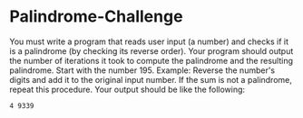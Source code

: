 # Palindrome-Challenge

You must write a program that reads user input (a number) and checks if it is a palindrome (by checking its reverse order). Your program should output the number of iterations it took to compute the palindrome and the resulting palindrome. Start with the number 195.
Example:
Reverse the number's digits and add it to the original input number. If the sum is not a palindrome, repeat this procedure.
Your output should be like the following:

```
4 9339
```
